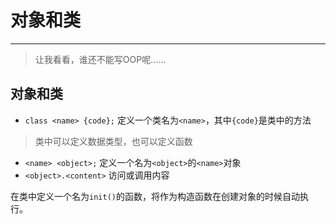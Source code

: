 # 对象和类
***
>让我看看，谁还不能写OOP呢……

## 对象和类
- `class <name> {code};` 定义一个类名为`<name>`，其中`{code}`是类中的方法

>类中可以定义数据类型，也可以定义函数

- `<name> <object>;` 定义一个名为`<object>`的`<name>`对象
- `<object>.<content>` 访问或调用内容

在类中定义一个名为`init()`的函数，将作为构造函数在创建对象的时候自动执行。
